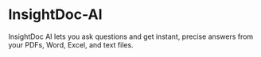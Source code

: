 # InsightDoc-AI
InsightDoc AI lets you ask questions and get instant, precise answers from your PDFs, Word, Excel, and text files.
